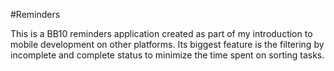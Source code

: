 #Reminders

This is a BB10 reminders application created as part of my introduction to mobile development on other platforms. Its biggest feature is the filtering by incomplete and complete status to minimize the time spent on sorting tasks. 
